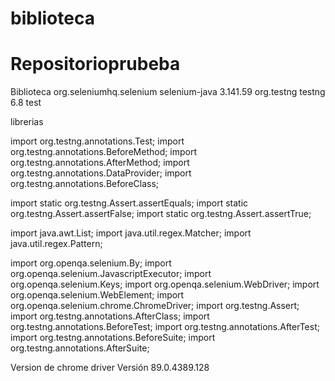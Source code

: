 # biblioteca
# Repositorioprubeba
 Biblioteca
	<dependencies>
		<dependency>
			<groupId> org.seleniumhq.selenium </groupId>
			<artifactId> selenium-java </artifactId>
			<version> 3.141.59 </version>
		</dependency>
		<dependency>
			<groupId>org.testng</groupId>
			<artifactId>testng</artifactId>
			<version>6.8</version>
			<scope>test</scope>
		</dependency>
	</dependencies>
 
 librerias
 
 import org.testng.annotations.Test;
import org.testng.annotations.BeforeMethod;
import org.testng.annotations.AfterMethod;
import org.testng.annotations.DataProvider;
import org.testng.annotations.BeforeClass;

import static org.testng.Assert.assertEquals;
import static org.testng.Assert.assertFalse;
import static org.testng.Assert.assertTrue;

import java.awt.List;
import java.util.regex.Matcher;
import java.util.regex.Pattern;

import org.openqa.selenium.By;
import org.openqa.selenium.JavascriptExecutor;
import org.openqa.selenium.Keys;
import org.openqa.selenium.WebDriver;
import org.openqa.selenium.WebElement;
import org.openqa.selenium.chrome.ChromeDriver;
import org.testng.Assert;
import org.testng.annotations.AfterClass;
import org.testng.annotations.BeforeTest;
import org.testng.annotations.AfterTest;
import org.testng.annotations.BeforeSuite;
import org.testng.annotations.AfterSuite;

Version de chrome driver
Versión 89.0.4389.128
 
